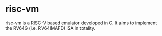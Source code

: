 # risc-vm
risc-vm is a RISC-V based emulator developed in C. It aims to implement the RV64G (i.e. RV64IMAFD) ISA in totality.
